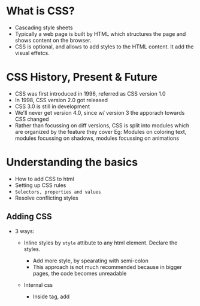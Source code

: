 # What is CSS?
- Cascading style sheets
- Typically a web page is built by HTML which structures the page and shows content on the browser.
- CSS is optional, and allows to add styles to the HTML content. It add the visual effetcs.


# CSS History, Present & Future
- CSS was first introduced in 1996, referred as CSS version 1.0
- In 1998, CSS version 2.0 got released
- CSS 3.0 is still in development
- We'll never get version 4.0, since w/ version 3 the apporach towards CSS changed
- Rather than focussing on diff versions, CSS is split into modules which are organized by the
feature they cover
Eg: Modules on coloring text, modules focussing on shadows, modules focussing on animations

# Understanding the basics
- How to add CSS to html  
- Setting up CSS rules
- `Selectors, properties and values`
- Resolve conflicting styles

## Adding CSS
- 3 ways:

    - Inline styles by `style` attibute to any html element. Declare the styles.
      - Add more style, by spearating with semi-colon
      - This approach is not much recommended because in bigger pages, the code becomes unreadable

    - Internal css 
      - Inside <head> tag, add <style> tags and write CSS rules.
      - Selectors are additional piece of info that tells css to which element on DOM the style declaration
      is applied
      Eg: `<style>section { background: #000; }</style>`
      - This applies the same style to all the similar selectors

    - External css file
      - CSS rule consists of - selector, property and value
      - Add the file by `<link rel="stylesheet" href="style.css">`
      - Recommended way of adding styles
      - If same style sheet is used in muliple pages, browser can cache the stylesheet and doesnt need to 
      redownload again, but if style is added in head, the size of html page is increased and browser needs
      to re-download it for every page which can be slower


## Applying additional styles & importing google fonts
- sans-serif, serif and monospace are good fonts to be added as default in font-family
of the selector 
- Add google fonts, add the link to html file, inside the css file, add the css rule in the selector


## More about selectors

- *Elements* => set similar style for these elements. Eg: h1, section, p, div
- *Classes* => define a style which will be applied to `all elements that have same class`, 
and class is added to element by `class` attribute. In css file, class selector is denoted by
dot followed by class name. Eg: `.blog-post{...}`
- *Universal selectors* => style every element. Eg: `* { color: #eee; }`
- *IDs* => allows to select elements by id. Set style to `one specific element`. Denoted by `#id-name{...}`
- *Attributes selector* => set equal styles to all elements w/ attribute(s).
Eg: `<button disabled>Click</button>`
In css file, all buttons/elements with `disabled` attribute is selected by:
enclosing attribute name in square brackets => `[disabled] { color: red };`

Notes:
- ID selctors apart of adding style aslo add # at the end of url, and browser jumps down to the specific
element in the page.
- Can assign multiple classes w/ a space between the classes, eg: `class="section-title article-title"`
- Naming convention: HTML/CSS is case-insensitive, product-overview and product-Overview are interpreted equally 
therefore, use lower case with kebab-case to prevent style overriding


## Understanding the "cascading" style & specificity

The order of writing selctors matters in case of same selector, but if element is given a style,
eg: h1 tag, and then another h1 is given some class styles, the class override it, no matter in which order
its declared.

So `class selector has high specificity than element selector`
- Multiple rules affect the same element is the cascading part of css. *Cascading means multiple css rules 
can be applied to same element*. These rules can lead to conflicts though.

  - To resolve such conflicts css uses the concept k/a `specificity`
  - universal selector(*), <tag> and ::pseudo-element selectors has lowest priority
  - .class, ::pseudo-class and [attribute] selector has higher specificty
  - #ID selectors has more higher specificity
  - *Inline styles* are given the *highest priority*


## Understanding inheritance 

- Inheritance means an element also inherits some styles of the parent element.
- Add basic globl styles to the body element which is passed down to the child elements.
- However inheritance has very low specificity, it comes at the bottom, even below the browser default
webkit styles.
- Fonts are usually set at a global level to have consistency in page.

There are inherited and not-inherited properties in CSS:

https://developer.mozilla.org/en-US/docs/Web/CSS/inheritance#Inherited_properties

If you apply a inherited property to the body (like the font color), this will be applied automatically 
to all nested elements (if not overridden there).

But other properties like the margin are not inherited. So the margin definition of the body has 
no influence on the own margins of the other elements. If you want them all to have a margin:0, 
you would have to set it on each element separately - or use *.


## Adding combinators
- How to check if nested elements takes the same style as their parent element?
Set `font-family: inherit` which means to use inheritance style, increase the specificity of inheritance.

- Combinators allows to use multiple selectors to be more precise about what you want to select.
Eg: Add a combinator to h1 selector to narrow down which h1 tag is selected.
#product-overview h1 {...}
- It creates higher specificity. More rules, more specificity.

### 4 important types of combinators:
-> Adjacent sibling combinator
    Add a '+' between the selectors you want to combine. They can be more than 2
    Eg: div + p {...}
    h2 + p { color: red}; //style is applied to p element directly following the h2 element

      - Elements share the same parent
      - Second element comes immediately after first element

-> General sibling combinator
    Add a '~' between the selectors you want to combine. They can be more than 2
    Eg: div ~ p {...}
    h2 + p { color: red}; //style is applied all p element even if they dont directly 
    follow the h2 element

      - Elements share the same parent
      - Second element comes after first element (no need to directly come after)

-> Child combinator
    Add a '>' between the selectors you want to combine. They can be more than 2
    Eg: div > p {...}

    Any p element thats a `direct child` of div get the styles
      - Second element is direct child of first element

-> Descendent combinator
    Use whitespace between the selectors you want to combine. They can be more than 2
    Eg: div p {...}

    All p elements get the style if they are under div
      - Second element is descendent of first element
      - Most often used

  Notes:
  A combinator in the end also is part of a selector, so a "general sibling selector" simply 
  is a selector which includes a sibling combinator. The combinator itself is just the + , ~  etc 

  What's a "Rule" in CSS?
  - A combinator of selector ("what to style") and declaration ("how to style it")

  What is specificity about?
  Specificity is all about resolving conflicts that arise from multiple css rules which
  target the same element

  What is a combinator?
  Combinators (~, +, >, ) tie two selectors together (in a way defined by the combinator).

__________________________________________________________________________

# Diving deeper in CSS

- Box model
  - Height & width properties
  - Display property (layout of page and positioning of elements)
  - Properties worth to remember: CSS references
  - Psuedo classes and elements

## CSS Box Model
- Every element in css is interpreted as a "box" which consists of content, padding, border, margin.
- 2 diff types of elements: block-level and inline


## Understanding margin collapsing & removing default margins
- The body element also has a default margin, so set margin: 0 initially;
- Every h1 has agagin some default margin

Margin collpasing: if there're 2 elements -
  -> 2 block element arrange one below another, then margin b/w them is collapsed to
  one margin. The bigger margin wins!
  -> In general, use margin-top or margin-bottom to prevent the collpasing

### Shorthand properties:
- Combine multiple properties into one single property
Eg: border-width, border-style, border-color -> condensed to border: 2px solid orange
    margin-top, margin-right, margin-bottom, margin-left -> 
    condensed to margin: 5px(top) 10px(right) 5px(bottom) 10px(left) || 5px (top & bottom) 10px(left & right)


### Height & width properties
`width: 100%` takes entire width of the page. This is default behavior since section, div, h1 elements are block level 
elements

`height: 100%` refers to available height given by the parent container. Otherwise takes only the height of the content. 
So give abosulte height (px) to parent container first. Then relative height (%) will work in child container.

```
.main { height: 300px };
section { height: 100% }; //works!
```

Note: When adding a height, margins do not collapse anymore.


### Understanding box-sizing
All elements have default way of calculating width & height k/a `box-sizing: content-box`, which only calculates content area,
and padding, border, margin are excluded. Set it to `border-box` to prevent this behavior. Width & height now includes the padding
and border. This property is not used in css of body element, since div or section are block-level elements so
inheritance doesnt work and this property is not applied. So use universal selector (*). Its overriding inheritance and browser defaults now.

- `*` selects all elements whereas we rely on inheritance otherwise. If you have an element that overwrites border-box (e.g. the browser default sets a different border-box), inheritance will not do the job. Selecting the element directly (via * ) will however.



### Adding header
```
 <header class="main-header">
        <div>
            <a href="index.html">
                uHost
            </a>
        </div>
        <nav>
            <ul>
                <li>
                    <a href="packages/index.html">Packages</a>
                </li>
                <li>
                    <a href="packages/index.html">Customers</a>
                </li>
                <li>
                    <a href="packages/index.html">Start Hosting</a>
                </li>
            </ul>
        </nav>
    </header>
```

### Display property
- The display property allows to change the behavior of the element from block to inline or inline-block  
or to remove it from DOM. 

Note: display: none just removes the element from visible document flow, not from the DOM. You can still set it in
inspected html elements on browser.

Eg of inline elements: <a> anchor tags. They dont take the entire width.

- Inline bock elements behaves like inline elements by sitting next to each other, but they can be modified by 
setting margins, paddings like block level elements.

`display: none vs visibility: hidden`

`display: none;`  - this value removes the element to which you apply it from the document flow. 
This means that the element is not visible and it also doesn't "block its position". 
Other elements can (and will) take its place instead.

There is an alternative to that though.

If you only want to hide an element but you want to keep its place (i.e. other elements don't fill the empty spot), 
you can use `visibility: hidden;`

Here's a visual example:
```
.box-1 {
    display: none;
}
 
.box-2 {
    display: inline-block;
}
```
Will render:

`x  `

where `x`  has the class box-2 . The first element just isn't displayed. It's still part of the DOM though, 
you can still access it via JavaScript for example.

Here's an example for visibility: hidden :

```
.box-1 {
    visibility: hidden;
}
 
.box-2 {
    display: inline-block;
}
```
Will render:

`_x `

where `_`  simply is an empty spot and `x ` has the class box-2 .

The element is only invisible, it's not removed from the document flow and of course also not from the DOM.


`Block-level vs Inline Elements`

- Block-level elements are rendered as a block and hence take up all the available horizontal space.
You can set margin-top and margin-bottom and two block-level elements will render in two different lines.

Some examples are: `<div> , <section> , <article> , <nav>  but also <h1> , <h2>  etc and <p>`

- Inline elements on the other hand only take up the space they require to fit their content in. 
Hence two inline-elements will fit into the same line (as long as the combined content doesn't take up the 
entire space in which case a line break would be added).

They also use the box-model you learned about but margin-top  and margin-bottom have no effect on the element. 
padding-top  and padding-bottom  also have a different effect. They don't push the adjacent content away but they 
will do so with the element border.

Additionally, setting a width  or height on an inline element also has no effect. 
The width and height is auto to take as much space as required by the content.

Logically, this makes sense since you don't want your inline elements to destroy your multi-line text-layout. 
If you want to do so or need both block-level and inline behavior, you can set display: inline-block to merge behaviors.

Some example elements are: `<a> , <span> , <img> `


Note: 
- Use `calc() property` like this: width: calc(100% - 54px);
- `vertical-align: middle` to both elements to ensure that the elements are perfectly aligned to each other.
If you don't apply it to the div, select the div in the Developer Tools and open the "Computed" tab, you see that 
the default value for vertical-align is baseline. That's not what we want as the elements should be aligned at the same level
therefore we have to add vertical-align: middle to both elements.

## BEM - Block element modifier
It helps keeping your CSS class names clean and structured and avoid name collisions
Eg: .main-nav__items, .main-nav__item